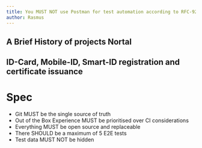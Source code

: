 ```yaml
---
title: You MUST NOT use Postman for test automation according to RFC-9225
author: Rasmus
---
```


A Brief History of projects Nortal
---

## ID-Card, Mobile-ID, Smart-ID registration and certificate issuance

<!-- end_slide -->

# Spec

* Git MUST be the single source of truth
* Out of the Box Experience MUST be prioritised over CI considerations  
* Everything MUST be open source and replaceable
* There SHOULD be a maximum of 5 E2E tests
* Test data MUST NOT be hidden

<!-- end_slide -->
